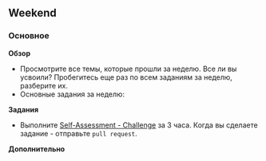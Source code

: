 ## Weekend

### Основное

**Обзор**

- Просмотрите все темы, которые прошли за неделю. Все ли вы усвоили? Пробегитесь еще раз по всем заданиям за неделю, разберите их.
- Основные задания за неделю:

**Задания**

- Выполните [Self-Assessment - Challenge](https://github.com/Elbrus-Bootcamp/self-assessment-rest)  за 3 часа. Когда вы сделаете задание - отправьте `pull request`.


**Дополнительно**
